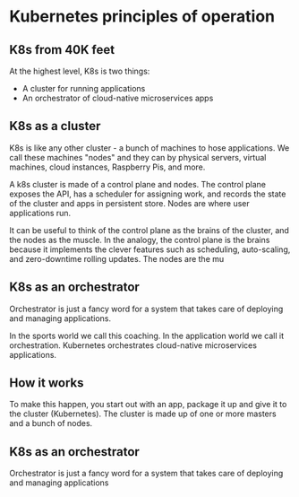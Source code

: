 # Kubernetes principles of operation

## K8s from 40K feet

At the highest level, K8s is two things:

- A cluster for running applications
- An orchestrator of cloud-native microservices apps

## K8s as a cluster

K8s is like any other cluster - a bunch of machines to hose applications. We call these machines "nodes" and they can by physical servers, virtual machines, cloud instances, Raspberry Pis, and more.

A k8s cluster is made of a control plane and nodes. The control plane exposes the API, has a scheduler for assigning work, and records the state of the cluster and apps in persistent store. Nodes are where user applications run.

It can be useful to think of the control plane as the brains of the cluster, and the nodes as the muscle. In the analogy, the control plane is the brains because it implements the clever features such as scheduling, auto-scaling, and zero-downtime rolling updates. The nodes are the mu


## K8s as an orchestrator

Orchestrator is just a fancy word for a system that takes care of deploying and managing applications.

In the sports world we call this coaching. In the application world we call it orchestration. Kubernetes orchestrates cloud-native microservices applications.

## How it works

To make this happen, you start out with an app, package it up and give it to the cluster (Kubernetes). The cluster is made up of one or more masters and a bunch of nodes.

## K8s as an orchestrator

Orchestrator is just a fancy word for a system that takes care of deploying and managing applications
